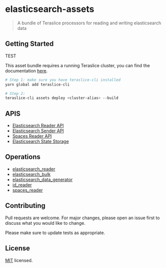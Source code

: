 # elasticsearch-assets

> A bundle of Teraslice processors for reading and writing elasticsearch data

## Getting Started

TEST

This asset bundle requires a running Teraslice cluster, you can find the documentation [here](https://github.com/terascope/teraslice/blob/master/README.md).

```bash
# Step 1: make sure you have teraslice-cli installed
yarn global add teraslice-cli

# Step 2:
teraslice-cli assets deploy <cluster-alias> --build
```

## APIS

* [Elasticsearch Reader API](./docs/apis/elasticsearch_reader_api.md)
* [Elasticsearch Sender API](./docs/apis/elasticsearch_sender_api.md)
* [Spaces Reader API](./docs/apis/spaces_reader_api.md)
* [Elasticsearch State Storage](./docs/apis/elasticsearch_state_storage.md)

## Operations

* [elasticsearch_reader](./docs/operations/elasticsearch_reader.md)
* [elasticsearch_bulk](./docs/operations/elasticsearch_bulk.md)
* [elasticsearch_data_generator](./docs/operations/elasticsearch_data_generator.md)
* [id_reader](./docs/operations/id_reader.md)
* [spaces_reader](./docs/operations/spaces_reader.md)

## Contributing

Pull requests are welcome. For major changes, please open an issue first to discuss what you would like to change.

Please make sure to update tests as appropriate.

## License

[MIT](./LICENSE) licensed.
